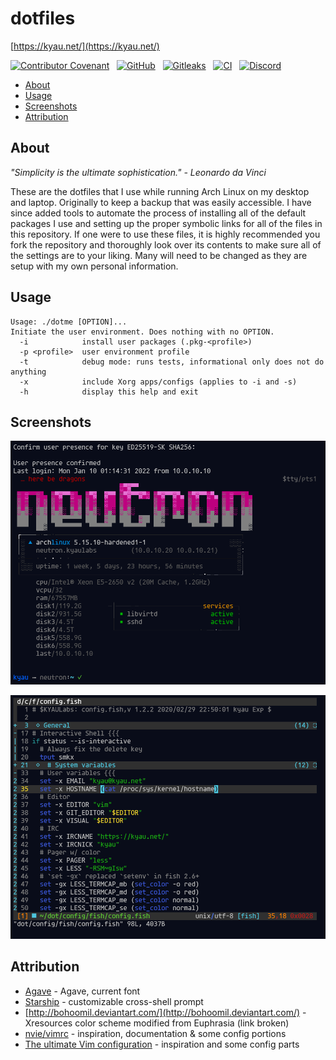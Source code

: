 # dotfiles
[https://kyau.net/](https://kyau.net/)

[![Contributor Covenant](https://img.shields.io/badge/contributor%20covenant-2.1-4baaaa.svg?logo=open-source-initiative&logoColor=4baaaa)](CODE_OF_CONDUCT.md) &nbsp; [![GitHub](https://img.shields.io/github/license/kyau/dotfiles?logo=creativecommons)](LICENSE) &nbsp; [![Gitleaks](https://img.shields.io/badge/protected%20by-gitleaks-blue?logo=git&logoColor=seagreen&color=seagreen)](https://github.com/zricethezav/gitleaks) &nbsp; [![CI](https://img.shields.io/github/actions/workflow/status/kyau/dotfiles/shellcheck.yml)](https://github.com/kyau/dotfiles/actions) &nbsp; [![Discord](https://img.shields.io/discord/88713030895943680?logo=discord&color=blue&logoColor=white)](https://discord.gg/DSvUNYm)

* [About](#about)
* [Usage](#usage)
* [Screenshots](#screenshots)
* [Attribution](#attribution)

## About
*"Simplicity is the ultimate sophistication." - Leonardo da Vinci*

These are the dotfiles that I use while running Arch Linux on my desktop and laptop. Originally to keep a backup that was easily accessible. I have since added tools to automate the process of installing all of the default packages I use and setting up the proper symbolic links for all of the files in this repository. If one were to use these files, it is highly recommended you fork the repository and thoroughly look over its contents to make sure all of the settings are to your liking. Many will need to be changed as they are setup with my own personal information.

## Usage
```
Usage: ./dotme [OPTION]...
Initiate the user environment. Does nothing with no OPTION.
  -i            install user packages (.pkg-<profile>)
  -p <profile>  user environment profile
  -t            debug mode: runs tests, informational only does not do anything
  -x            include Xorg apps/configs (applies to -i and -s)
  -h            display this help and exit
```

## Screenshots
![Login MOTD](.github/media/ss1.png "Login MOTD")

![vim](.github/media/ss2.png "vim")

## Attribution
* [Agave](https://github.com/blobject/agave) - Agave, current font
* [Starship](https://starship.rs/) - customizable cross-shell prompt
* [http://bohoomil.deviantart.com/](http://bohoomil.deviantart.com/) - Xresources color scheme modified from Euphrasia (link broken)
* [nvie/vimrc](https://github.com/nvie/vimrc) - inspiration, documentation & some config portions
* [The ultimate Vim configuration](https://web.archive.org/web/20170222115910/http://amix.dk/vim/vimrc.html) - inspiration and some config parts
